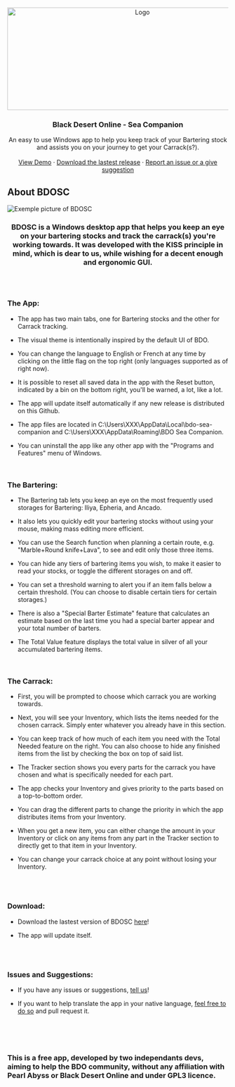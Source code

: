 <!-- PROJECT LOGO -->
<br />
<p align="center">
  <a href="https://github.com/Makpptfox/BDO-Sea-Companion">
    <img src="https://i.imgur.com/jzt7IjQ.png" alt="Logo" width="600" height="233">
  </a>

  <h3 align="center">Black Desert Online - Sea Companion</h3>

  <p align="center">
    An easy to use Windows app to help you keep track of your Bartering stock and assists you on your journey to get your Carrack(s?).
    <br />
    <br />
    <a href="https://www.youtube.com/watch?v=MTDFg1-E1Zk">View Demo</a>
    ·
    <a href="https://github.com/Makpptfox/BDO-Sea-Companion/releases/latest">Download the lastest release</a>
    ·
    <a href="https://github.com/Makpptfox/BDO-Sea-Companion/issues">Report an issue or a give suggestion</a>
  </p>
</p>

<!-- ABOUT THE PROJECT -->
## About BDOSC

![Exemple picture of BDOSC](https://i.imgur.com/bPQFrrb.png)

<h3 align="center">BDOSC is a Windows desktop app that helps you keep an eye on your bartering stocks and track the carrack(s) you're working towards. It was developed with the KISS principle in mind, which is dear to us, while wishing for a decent enough and ergonomic GUI.</h3>

<br />
<br />

### The App:

* The app has two main tabs, one for Bartering stocks and the other for Carrack tracking.

* The visual theme is intentionally inspired by the default UI of BDO.

* You can change the language to English or French at any time by clicking on the little flag on the top right (only languages supported as of right now).

* It is possible to reset all saved data in the app with the Reset button, indicated by a bin on the bottom right, you'll be warned, a lot, like a lot.

* The app will update itself automatically if any new release is distributed on this Github.

* The app files are located in C:\Users\XXX\AppData\Local\bdo-sea-companion and C:\Users\XXX\AppData\Roaming\BDO Sea Companion.

* You can uninstall the app like any other app with the "Programs and Features" menu of Windows.

<br />

### The Bartering:

* The Bartering tab lets you keep an eye on the most frequently used storages for Bartering: Iliya, Epheria, and Ancado.

* It also lets you quickly edit your bartering stocks without using your mouse, making mass editing more efficient.

* You can use the Search function when planning a certain route, e.g. "Marble+Round knife+Lava", to see and edit only those three items.

* You can hide any tiers of bartering items you wish, to make it easier to read your stocks, or toggle the different storages on and off.

* You can set a threshold warning to alert you if an item falls below a certain threshold. (You can choose to disable certain tiers for certain storages.)

* There is also a "Special Barter Estimate" feature that calculates an estimate based on the last time you had a special barter appear and your total number of barters.

* The Total Value feature displays the total value in silver of all your accumulated bartering items.

<br />

### The Carrack:

* First, you will be prompted to choose which carrack you are working towards.

* Next, you will see your Inventory, which lists the items needed for the chosen carrack. Simply enter whatever you already have in this section.

* You can keep track of how much of each item you need with the Total Needed feature on the right. You can also choose to hide any finished items from the list by checking the box on top of said list.

* The Tracker section shows you every parts for the carrack you have chosen and what is specifically needed for each part.

* The app checks your Inventory and gives priority to the parts based on a top-to-bottom order.

* You can drag the different parts to change the priority in which the app distributes items from your Inventory.

* When you get a new item, you can either change the amount in your Inventory or click on any items from any part in the Tracker section to directly get to that item in your Inventory.

* You can change your carrack choice at any point without losing your Inventory.


<br />
<br />

### Download:

* Download the lastest version of BDOSC <a href="https://github.com/Makpptfox/BDO-Sea-Companion/releases/latest">here</a>!

* The app will update itself.

<br />
<br />

### Issues and Suggestions:

* If you have any issues or suggestions, <a href="https://github.com/Makpptfox/BDO-Sea-Companion/issues">tell us</a>!

* If you want to help translate the app in your native language, <a href="https://github.com/Makpptfox/BDO-Sea-Companion/tree/main/assets/xml/lang">feel free to do so</a> and pull request it.
<br />
<br />
<br />

### This is a free app, developed by two independants devs, aiming to help the BDO community, without any affiliation with Pearl Abyss or Black Desert Online and under GPL3 licence.

